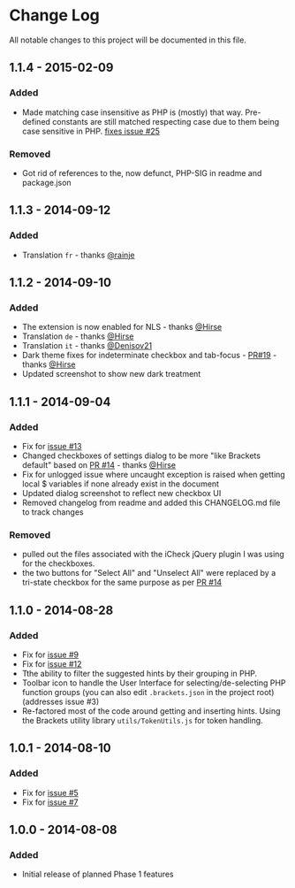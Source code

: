 # Change Log
All notable changes to this project will be documented in this file.

## 1.1.4 - 2015-02-09

### Added
- Made matching case insensitive as PHP is (mostly) that way.  Pre-defined constants are still matched respecting case due to them being case sensitive in PHP.  [fixes issue #25](https://github.com/mackenza/Brackets-PHP-SmartHints/issues/25)

### Removed
- Got rid of references to the, now defunct, PHP-SIG in readme and package.json

## 1.1.3 - 2014-09-12

### Added
- Translation `fr` - thanks [@rainje](https://github.com/rainje)

## 1.1.2 - 2014-09-10

### Added
- The extension is now enabled for NLS - thanks [@Hirse](https://github.com/Hirse)
- Translation `de` - thanks [@Hirse](https://github.com/Hirse)
- Translation `it` - thanks [@Denisov21](https://github.com/Denisov21)
- Dark theme fixes for indeterminate checkbox and tab-focus - [PR#19](https://github.com/Brackets-PHP-SIG/Brackets-PHP-SmartHints/pull/19) - thanks [@Hirse](https://github.com/Hirse)
- Updated screenshot to show new dark treatment

## 1.1.1 - 2014-09-04

### Added
- Fix for [issue #13](https://github.com/Brackets-PHP-SIG/Brackets-PHP-SmartHints/issues/13)
- Changed checkboxes of settings dialog to be more "like Brackets default" based on [PR #14](https://github.com/Brackets-PHP-SIG/Brackets-PHP-SmartHints/pull/14) - thanks [@Hirse](https://github.com/Hirse)
- Fix for unlogged issue where uncaught exception is raised when getting local $ variables if none already exist in the document
- Updated dialog screenshot to reflect new checkbox UI
- Removed changelog from readme and added this CHANGELOG.md file to track changes

### Removed
- pulled out the files associated with the iCheck jQuery plugin I was using for the checkboxes.
- the two buttons for "Select All" and "Unselect All" were replaced by a tri-state checkbox for the same purpose as per [PR #14](https://github.com/Brackets-PHP-SIG/Brackets-PHP-SmartHints/pull/14)

## 1.1.0 - 2014-08-28

### Added
- Fix for [issue #9](https://github.com/Brackets-PHP-SIG/Brackets-PHP-SmartHints/issues/9)
- Fix for [issue #12](https://github.com/Brackets-PHP-SIG/Brackets-PHP-SmartHints/issues/12)
- Tthe ability to filter the suggested hints by their grouping in PHP.
- Toolbar icon to handle the User Interface for selecting/de-selecting PHP function groups (you can also edit `.brackets.json` in the project root) (addresses issue #3)
- Re-factored most of the code around getting and inserting hints.  Using the Brackets utility library `utils/TokenUtils.js` for token handling.

## 1.0.1 - 2014-08-10

### Added
- Fix for [issue #5](https://github.com/Brackets-PHP-SIG/Brackets-PHP-SmartHints/issues/5)
- Fix for [issue #7](https://github.com/Brackets-PHP-SIG/Brackets-PHP-SmartHints/issues/7)

## 1.0.0 - 2014-08-08

### Added
- Initial release of planned Phase 1 features
